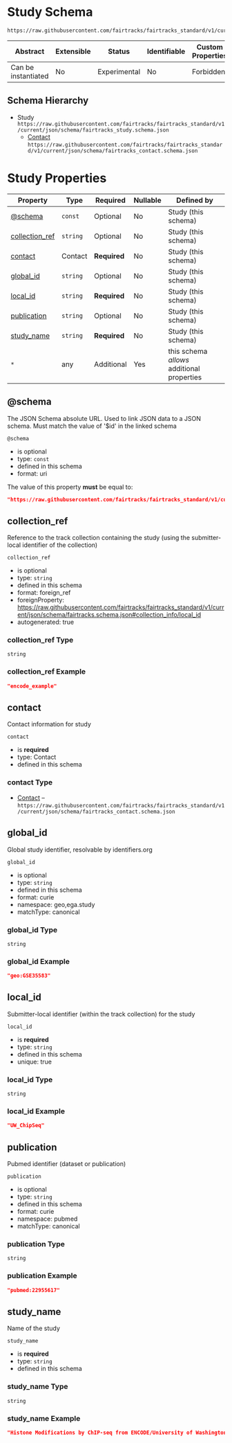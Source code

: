 # Study Schema

```
https://raw.githubusercontent.com/fairtracks/fairtracks_standard/v1/current/json/schema/fairtracks_study.schema.json
```

| Abstract            | Extensible | Status       | Identifiable | Custom Properties | Additional Properties | Defined In                                                   |
| ------------------- | ---------- | ------------ | ------------ | ----------------- | --------------------- | ------------------------------------------------------------ |
| Can be instantiated | No         | Experimental | No           | Forbidden         | Permitted             | [fairtracks_study.schema.json](../json/schema/fairtracks_study.schema.json) |

## Schema Hierarchy

- Study
  `https://raw.githubusercontent.com/fairtracks/fairtracks_standard/v1/current/json/schema/fairtracks_study.schema.json`
  - [Contact](fairtracks_contact.schema.md)
    `https://raw.githubusercontent.com/fairtracks/fairtracks_standard/v1/current/json/schema/fairtracks_contact.schema.json`

# Study Properties

| Property                          | Type     | Required     | Nullable | Defined by                                 |
| --------------------------------- | -------- | ------------ | -------- | ------------------------------------------ |
| [@schema](#schema)                | `const`  | Optional     | No       | Study (this schema)                        |
| [collection_ref](#collection_ref) | `string` | Optional     | No       | Study (this schema)                        |
| [contact](#contact)               | Contact  | **Required** | No       | Study (this schema)                        |
| [global_id](#global_id)           | `string` | Optional     | No       | Study (this schema)                        |
| [local_id](#local_id)             | `string` | **Required** | No       | Study (this schema)                        |
| [publication](#publication)       | `string` | Optional     | No       | Study (this schema)                        |
| [study_name](#study_name)         | `string` | **Required** | No       | Study (this schema)                        |
| `*`                               | any      | Additional   | Yes      | this schema _allows_ additional properties |

## @schema

The JSON Schema absolute URL. Used to link JSON data to a JSON schema. Must match the value of '\$id' in the linked
schema

`@schema`

- is optional
- type: `const`
- defined in this schema
- format: uri

The value of this property **must** be equal to:

```json
"https://raw.githubusercontent.com/fairtracks/fairtracks_standard/v1/current/json/schema/fairtracks_study.schema.json"
```

## collection_ref

Reference to the track collection containing the study (using the submitter-local identifier of the collection)

`collection_ref`

- is optional
- type: `string`
- defined in this schema
- format: foreign_ref
- foreignProperty:
  https://raw.githubusercontent.com/fairtracks/fairtracks_standard/v1/current/json/schema/fairtracks.schema.json#collection_info/local_id
- autogenerated: true

### collection_ref Type

`string`

### collection_ref Example

```json
"encode_example"
```

## contact

Contact information for study

`contact`

- is **required**
- type: Contact
- defined in this schema

### contact Type

- [Contact](fairtracks_contact.schema.md) –
  `https://raw.githubusercontent.com/fairtracks/fairtracks_standard/v1/current/json/schema/fairtracks_contact.schema.json`

## global_id

Global study identifier, resolvable by identifiers.org

`global_id`

- is optional
- type: `string`
- defined in this schema
- format: curie
- namespace: geo,ega.study
- matchType: canonical

### global_id Type

`string`

### global_id Example

```json
"geo:GSE35583"
```

## local_id

Submitter-local identifier (within the track collection) for the study

`local_id`

- is **required**
- type: `string`
- defined in this schema
- unique: true

### local_id Type

`string`

### local_id Example

```json
"UW_ChipSeq"
```

## publication

Pubmed identifier (dataset or publication)

`publication`

- is optional
- type: `string`
- defined in this schema
- format: curie
- namespace: pubmed
- matchType: canonical

### publication Type

`string`

### publication Example

```json
"pubmed:22955617"
```

## study_name

Name of the study

`study_name`

- is **required**
- type: `string`
- defined in this schema

### study_name Type

`string`

### study_name Example

```json
"Histone Modifications by ChIP-seq from ENCODE/University of Washington"
```
